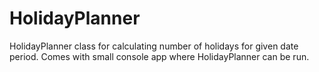 # HolidayPlanner
HolidayPlanner class for calculating number of holidays for given date period.
Comes with small console app where HolidayPlanner can be run.
